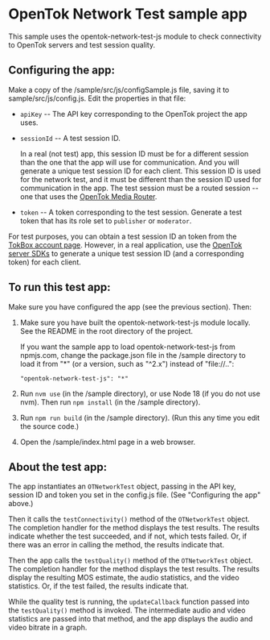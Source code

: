 OpenTok Network Test sample app
===============================

This sample uses the opentok-network-test-js module to check connectivity to
OpenTok servers and test session quality.

## Configuring the app:

Make a copy of the /sample/src/js/configSample.js file, saving it to sample/src/js/config.js.
Edit the properties in that file:

* `apiKey` -- The API key corresponding to the OpenTok project the app uses.

* `sessionId` -- A test session ID.

   In a real (not test) app, this session ID must be for a different session than
   the one that the app will use for communication. And you will generate a unique test
   session ID for each client. This session ID is used for the network test, and it
   must be different than the session ID used for communication in the app. The test
   session must be a routed session -- one that uses the [OpenTok Media
   Router](https://tokbox.com/developer/guides/create-session/#media-mode).

* `token` -- A token corresponding to the test session. Generate a test
  token that has its role set to `publisher` or `moderator`.

For test purposes, you can obtain a test session ID an token from the [TokBox account
page](https://tokbox.com/account). However, in a real application, use the [OpenTok server
SDKs](https://tokbox.com/developer/sdks/server/) to generate a unique test session ID (and a
corresponding token) for each client.

## To run this test app:

Make sure you have configured the app (see the previous section). Then:

1. Make sure you have built the opentok-network-test-js module locally. See the README
   in the root directory of the project.

   If you want the sample app to load opentok-network-test-js from npmjs.com, change the
   package.json file in the /sample directory to load it from "*" (or a version, such as
   "^2.x") instead of "file://..":

   ```"opentok-network-test-js": "*"```

2. Run `nvm use` (in the /sample directory), or use Node 18 (if you do not use nvm).
   Then run `npm install` (in the /sample directory).

3. Run `npm run build` (in the /sample directory). (Run this any time you edit the source code.)

4. Open the /sample/index.html page in a web browser.

## About the test app:

The app instantiates an `OTNetworkTest` object, passing in the API key, session ID and token you
set in the config.js file. (See "Configuring the app" above.)

Then it calls the `testConnectivity()` method of the `OTNetworkTest` object. The completion handler
for the method displays the test results. The results indicate whether the test succeeded, and if
not, which tests failed. Or, if there was an error in calling the method, the results indicate
that. 

Then the app calls the `testQuality()` method of the `OTNetworkTest` object. The completion handler
for the method displays the test results. The results display the resulting MOS estimate, the audio
statistics, and the video statistics. Or, if the test failed, the results indicate that.

While the quality test is running, the `updateCallback` function passed into the `testQuality()`
method is invoked. The intermediate audio and video statistics are passed into that method, and
the app displays the audio and video bitrate in a graph.
